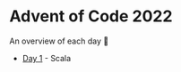 # Advent of Code 2022

An overview of each day :slightly_smiling_face:

- [Day 1](/2022/Day%201) - Scala
